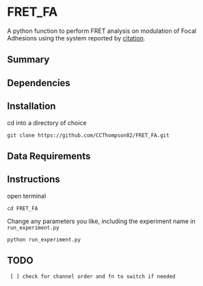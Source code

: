 # FRET_FA
A python function to perform FRET analysis on modulation of Focal Adhesions
using the system reported by [citation]().  

## Summary


## Dependencies

## Installation

cd into a directory of choice

`git clone https://github.com/CCThompson82/FRET_FA.git`


## Data Requirements

## Instructions

open terminal

`cd FRET_FA`

Change any parameters you like, including the experiment name in `run_experiment.py`

`python run_experiment.py`

## TODO

     [ ] check for channel order and fn to switch if needed

